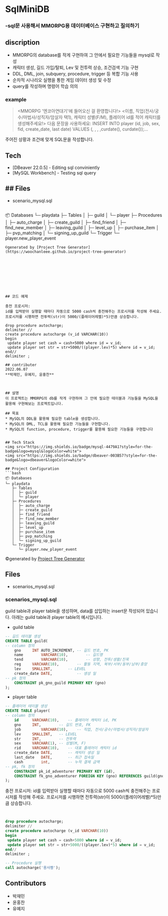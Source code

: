 # SqlMiniDB
### -sql문 사용해서 MMORPG용 데이터베이스 구현하고 질의하기






## discription

- MMORPG의 database를 작게 구현하여 그 안에서 필요한 기능들을 mysql로 작성
- 캐릭터 생성, 길드 가입/탈퇴, Lev 및 전투력 상승, 조건검색 기능 구현 
- DDL, DML, join, subquery, procedure, trigger 등 복합 기능 사용
- 순차적 시나리오 실행을 통한 게임 데이터 생성 및 수정
- query를 작성하며 명령어 학습 의의



### example
> <MMORPG '엔코아연대기'에 들어오신 걸 환영합니다!>
> <이름, 직업(전사/궁수/마법사/성직자/암살자 택1), 캐릭터 성별(F/M), 플레이어 id를 적어 캐릭터를 생성해주세요!>
다음 문장을 사용하세요: INSERT INTO player (id, job, sex, fid, create_date, last date) VALUES (, , , ,curdate(), curdate());...




주어진 상황과 조건에 맞게 SQL문을 작성합니다.

## Tech

- [DBeaver 22.0.5] - Editing sql conviniently
- [MySQL Workbench] - Testing sql query

## ## Files

- scenario_mysql.sql

    ```bash
📦 Databases
└─ playdata
   ├─ Tables
   │  ├─ guild
   │  └─ player
   ├─ Procedures
   │  ├─ auto_charge
   │  ├─ create_guild
   │  ├─ find_friend
   │  ├─ find_new_member
   │  ├─ leaving_guild
   │  ├─ level_up
   │  ├─ purchase_item
   │  ├─ pvp_matching
   │  └─ signing_up_guild
   └─ Trigger
      └─ player.new_player_event
```
©generated by [Project Tree Generator](https://woochanleee.github.io/project-tree-generator)









## 코드 예제

충전 프로시저: 
id를 입력받아 실행할 때마다 자동으로 5000 cash씩 충전해주는 프로시저를 작성해 주세요. 프로시저를 시행하면 전투력(str)이 5000/(플레이어레벨)*5)만큼 상승합니다.

drop procedure autocharge;
delimiter //
create procedure autocharge (v_id VARCHAR(10))
begin
 update player set cash = cash+5000 where id = v_id;
 update player set str = str+5000/((player.lev)*5) where id = v_id;
end//
delimiter ;

## contributer
2022.06.07
**박재민, 유예지, 윤홍찬**



## 설명
이 프로젝트는 MMORPG의 db를 작게 구현하여 그 안에 필요한 테이블과 기능들을 MySQL을 활용해 구현해보는 프로젝트입니다.

## 목표
* MySQL의 DDL을 활용해 필요한 table을 생성합니다.
* MySQL의 DML, TCL을 활용해 필요한 기능들을 구현합니다.
* MySQL의 function, procedure, trigger를 활용해 필요한 기능들을 구현합니다


## Tech Stack
<img src="https://img.shields.io/badge/mysql-4479A1?style=for-the-badge&logo=mysql&logoColor=white">
<img src="https://img.shields.io/badge/dbeaver-003B57?style=for-the-badge&logo=dbeaver&logoColor=white">

## Project Configuration
```bash
📦 Databases
└─ playdata
   ├─ Tables
   │  ├─ guild
   │  └─ player
   ├─ Procedures
   │  ├─ auto_charge
   │  ├─ create_guild
   │  ├─ find_friend
   │  ├─ find_new_member
   │  ├─ leaving_guild
   │  ├─ level_up
   │  ├─ purchase_item
   │  ├─ pvp_matching
   │  └─ signing_up_guild
   └─ Trigger
      └─ player.new_player_event
```
©generated by [Project Tree Generator](https://woochanleee.github.io/project-tree-generator)

## Files
* scenarios_mysql.sql


### scenarios_mysql.sql
guild table과 player table을 생성하며, data를 삽입하는 insert문 작성되어 있습니다. 아래는 guild table과 player table의 예시입니다.

* guild table
```sql
-- 길드 테이블 생성
CREATE TABLE guild(
-- column 정의
	gno		INT AUTO_INCREMENT,	-- 길드 번호, PK
	name		VARCHAR(10),		-- 길드명
	tend		VARCHAR(10),		-- 성향, 전투/생활/친목
	reg		VARCHAR(10),		-- 활동 지역, 북부/서부/동부/남부/중앙
	lev		SMALLINT,		-- LEVEL
	create_date	DATE,			-- 생성 일
-- pk 정의
	CONSTRAINT pk_gno_guild PRIMARY KEY (gno)
);
```

* player table
```sql
-- 플레이어 테이블 생성
CREATE TABLE player(
-- column 정의
	id		VARCHAR(10),	-- 플레이어 캐릭터 id, PK
	gno		INT,		-- 길드 번호, FK
	job 		VARCHAR(10),	-- 직업, 전사/궁수/마법사/성직자/암살자
	lev		SMALLINT,	-- LEVEL
	str		INT,		-- 전투력
	sex		VARCHAR(1),	-- 성벌(M, F)
	rid		VARCHAR(10),	-- 대표 플레어이 캐릭터 id
	create_date	DATE,		-- 캐릭터 생성 일
	last_date	DATE,		-- 최근 접속일
	cash		int,		-- 누적 결제 금액
-- pk, fk 정의
	CONSTRAINT pk_id_adventurer PRIMARY KEY (id),
	CONSTRAINT fk_gno_adventurer FOREIGN KEY (gno) REFERENCES guild(gno)
);
```


충전 프로시저: 
id를 입력받아 실행할 때마다 자동으로 5000 cash씩 충전해주는 프로시저를 작성해 주세요. 프로시저를 시행하면 전투력(str)이 5000/(플레이어레벨)*5)만큼 상승합니다.
```sql


drop procedure autocharge;
delimiter //
create procedure autocharge (v_id VARCHAR(10))
begin
 update player set cash = cash+5000 where id = v_id;
 update player set str = str+5000/((player.lev)*5) where id = v_id;
end//
delimiter ;
```

```sql
-- Procedure 실행
call autocharge('용사짱');
```


## Contributors
* 박재민
* 윤홍찬
* 유예지
